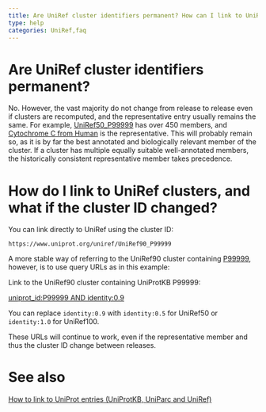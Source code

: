 ```yaml
---
title: Are UniRef cluster identifiers permanent? How can I link to UniRef clusters?
type: help
categories: UniRef,faq
---
```


# Are UniRef cluster identifiers permanent?

No. However, the vast majority do not change from release to release even if clusters are recomputed, and the representative entry usually remains the same. For example, [UniRef50_P99999](https://www.uniprot.org/uniref/UniRef50_P99999) has over 450 members, and [Cytochrome C from Human](https://www.uniprot.org/uniprotkb/P99999) is the representative. This will probably remain so, as it is by far the best annotated and biologically relevant member of the cluster. If a cluster has multiple equally suitable well-annotated members, the historically consistent representative member takes precedence.

# How do I link to UniRef clusters, and what if the cluster ID changed?

You can link directly to UniRef using the cluster ID:

`https://www.uniprot.org/uniref/UniRef90_P99999`

A more stable way of referring to the UniRef90 cluster containing [P99999](https://www.uniprot.org/uniprotkb/P99999), however, is to use query URLs as in this example:

Link to the UniRef90 cluster containing UniProtKB P99999:

[uniprot_id:P99999 AND identity:0.9](https://www.uniprot.org/uniref/?query=uniprot_id:P99999+AND+identity:0.9)

You can replace `identity:0.9` with `identity:0.5` for UniRef50 or `identity:1.0` for UniRef100.

These URLs will continue to work, even if the representative member and thus the cluster ID change between releases.

# See also

[How to link to UniProt entries (UniProtKB, UniParc and UniRef)](https://www.uniprot.org/help/linking_to_uniprot)
